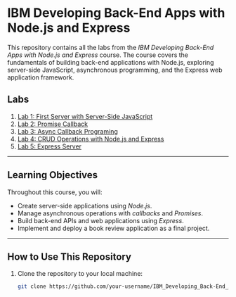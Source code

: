 # IBM Developing Back-End Apps with Node.js and Express

This repository contains all the labs from the *IBM Developing Back-End Apps with Node.js and Express* course. The course covers the fundamentals of building back-end applications with Node.js, exploring server-side JavaScript, asynchronous programming, and the Express web application framework.

## Labs

1. [Lab 1: First Server with Server-Side JavaScript](Lab1/README.md)
2. [Lab 2: Promise Callback](Lab2/README.md)
3. [Lab 3: Async Callback Programing](Lab3/README.md)
4. [Lab 4: CRUD Operations with Node.js and Express](Lab4/README.md)
5. [Lab 5: Express Server](Lab5/README.md)

---

## Learning Objectives

Throughout this course, you will:

- Create server-side applications using *Node.js*.
- Manage asynchronous operations with *callbacks* and *Promises*.
- Build back-end APIs and web applications using *Express*.
- Implement and deploy a book review application as a final project.

---

## How to Use This Repository

1. Clone the repository to your local machine:
   ```bash
   git clone https://github.com/your-username/IBM_Developing_Back-End_Apps_with_Node.js_and_Express.git